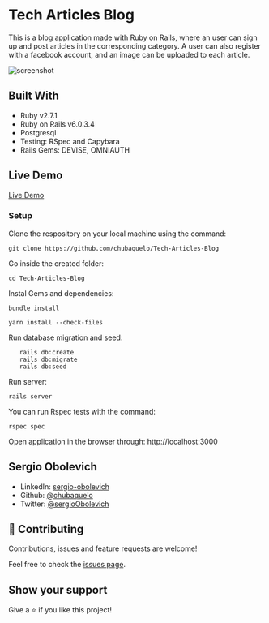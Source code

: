# Tech Articles Blog

This is a blog application made with Ruby on Rails, where an user can sign up and post articles in the corresponding category.
A user can also register with a facebook account, and an image can be uploaded to each article.

![screenshot](https://i.imgur.com/WklOwjV.jpg)

## Built With

- Ruby v2.7.1
- Ruby on Rails v6.0.3.4
- Postgresql
- Testing: RSpec and Capybara
- Rails Gems: DEVISE, OMNIAUTH

## Live Demo

[Live Demo](https://peaceful-mesa-79930.herokuapp.com/)

### Setup

Clone the respository on your local machine using the command:

```
git clone https://github.com/chubaquelo/Tech-Articles-Blog
```

Go inside the created folder:
```
cd Tech-Articles-Blog
```

Instal Gems and dependencies:

```
bundle install
```
```
yarn install --check-files
```

Run database migration and seed:

```
   rails db:create
   rails db:migrate
   rails db:seed
```

Run server:
```
rails server
```

You can run Rspec tests with the command:
```
rspec spec
```

Open application in the browser through: http://localhost:3000


## Sergio Obolevich

- LinkedIn: [sergio-obolevich](https://www.linkedin.com/in/sergio-obolevich/)
- Github: [@chubaquelo](https://github.com/chubaquelo)
- Twitter: [@sergioObolevich](https://twitter.com/sergioObolevich)

## 🤝 Contributing

Contributions, issues and feature requests are welcome!

Feel free to check the [issues page](https://github.com/chubaquelo/Tech-Articles-Blog/issues).

## Show your support

Give a ⭐️ if you like this project!
